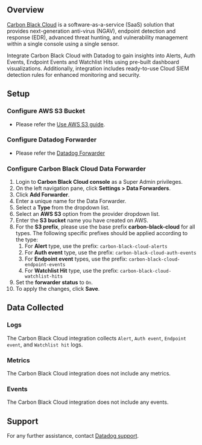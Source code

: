 ## Overview

[Carbon Black Cloud][1] is a software-as-a-service (SaaS) solution that provides next-generation anti-virus (NGAV), endpoint detection and response (EDR), advanced threat hunting, and vulnerability management within a single console using a single sensor. 

Integrate Carbon Black Cloud with Datadog to gain insights into Alerts, Auth Events, Endpoint Events and Watchlist Hits using pre-built dashboard visualizations. Additionally, integration includes ready-to-use Cloud SIEM detection rules for enhanced monitoring and security.


## Setup

### Configure AWS S3 Bucket

- Please refer the [Use AWS S3 guide][2].

### Configure Datadog Forwarder

- Please refer the [Datadog Forwarder][3]

### Configure Carbon Black Cloud Data Forwarder

1. Login to **Carbon Black Cloud console** as a Super Admin privileges.
2. On the left navigation pane, click **Settings > Data Forwarders**.
3. Click **Add Forwarder**.
4. Enter a unique name for the Data Forwarder.
5. Select a **Type** from the dropdown list.
6. Select an **AWS S3** option from the provider dropdown list.
7. Enter the **S3 bucket** name you have created on AWS.
8. For the **S3 prefix**, please use the base prefix **carbon-black-cloud** for all types. The following specific prefixes should be applied according to the type:
    1. For **Alert** type, use the prefix: `carbon-black-cloud-alerts`
    2. For **Auth event** type, use the prefix: `carbon-black-cloud-auth-events`
    3. For **Endpoint event** types, use the prefix: `carbon-black-cloud-endpoint-events`
    4. For **Watchlist Hit** type, use the prefix: `carbon-black-cloud-watchlist-hits`
8. Set the **forwarder status** to `On`.
9. To apply the changes, click **Save**.

## Data Collected

### Logs

The Carbon Black Cloud integration collects `Alert`, `Auth event`, `Endpoint event`, and `Watchlist hit` logs.

### Metrics

The Carbon Black Cloud integration does not include any metrics.

### Events

The Carbon Black Cloud integration does not include any events.

## Support

For any further assistance, contact [Datadog support][4].


[1]: https://www.broadcom.com/products/carbon-black/threat-prevention/carbon-black-cloud
[2]: https://developer.carbonblack.com/reference/carbon-black-cloud/integrations/data-forwarder/quick-setup/#option-1-use-aws-s3
[3]: https://docs.datadoghq.com/logs/guide/forwarder/?tab=cloudformation
[4]: https://docs.datadoghq.com/help/
